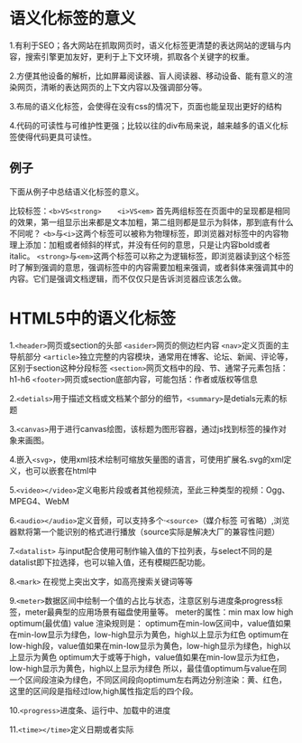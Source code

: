 # 语义化标签的意义

1.有利于SEO；各大网站在抓取网页时，语义化标签更清楚的表达网站的逻辑与内容，搜索引擎更加友好，更利于上下文环境，抓取各个关键字的权重。

2.方便其他设备的解析，比如屏幕阅读器、盲人阅读器、移动设备、能有意义的渲染网页，清晰的表达网页的上下文内容以及强调部分等。

3.布局的语义化标签，会使得在没有css的情况下，页面也能呈现出更好的结构

4.代码的可读性与可维护性更强；比较以往的div布局来说，越来越多的语义化标签使得代码更具可读性。

## 例子
下面从例子中总结语义化标签的意义。

比较标签：`<b>VS<strong>    <i>VS<em>`
首先两组标签在页面中的呈现都是相同的效果，第一组显示出来都是文本加粗，第二组则都是显示为斜体，那到底有什么不同呢？
`<b>`与`<i>`这两个标签可以被称为物理标签，即浏览器对标签中的内容物理上添加：加粗或者倾斜的样式，并没有任何的意思，只是让内容bold或者italic。
`<strong>`与`<em>`这两个标签可以称之为逻辑标签，即浏览器读到这个标签时了解到强调的意思，强调标签中的内容需要加粗来强调，或者斜体来强调其中的内容。它们是强调文档逻辑，而不仅仅只是告诉浏览器应该怎么做。

# HTML5中的语义化标签

1.`<header>`网页或section的头部
  `<asider>`网页的侧边栏内容
  `<nav>`定义页面的主导航部分
  `<article>`独立完整的内容模块，通常用在博客、论坛、新闻、评论等，区别于section这种分段标签
  `<section>`网页文档中的段、节、通常子元素包括：h1-h6
  `<footer>`网页或section底部内容，可能包括：作者或版权等信息
  
 2.`<detials>`用于描述文档或文档某个部分的细节，`<summary>`是detials元素的标题
 
 3.`<canvas>`用于进行canvas绘图，该标题为图形容器，通过js找到标签的操作对象来画图。
 
 4.嵌入`<svg>`，使用xml技术绘制可缩放矢量图的语言，可使用扩展名.svg的xml定义，也可以嵌套在html中
 
 5.`<video></video>`定义电影片段或者其他视频流，至此三种类型的视频：Ogg、MPEG4、WebM
 
 6.`<audio></audio>`定义音频，可以支持多个·`<source>`（媒介标签 可省略）,浏览器默将第一个能识别的格式进行播放（source实际是解决大厂的兼容性问题）
 
 7.`<datalist>` 与input配合使用可制作输入值的下拉列表，与select不同的是datalist即下拉选择，也可以输入值，还有模糊匹配功能。

8.`<mark>` 在视觉上突出文字，如高亮搜索关键词等等

9.`<meter>`数据区间中绘制一个值的占比与状态，注意区别与进度条progress标签，meter最典型的应用场景有磁盘使用量等。
meter的属性：min max low high optimum(最优值) value
渲染规则是：
optimum在min-low区间中，value值如果在min-low显示为绿色，low-high显示为黄色，high以上显示为红色
optimum在low-high段，value值如果在min-low显示为黄色，low-high显示为绿色，high以上显示为黄色
optimum大于或等于high，value值如果在min-low显示为红色，low-high显示为黄色，high以上显示为绿色
所以，最佳值optimum与value在同一个区间段渲染为绿色，不同区间段向optimum左右两边分别渲染：黄、红色，这里的区间段是指经过low,high属性指定后的四个段。

10.`<progress>`进度条、运行中、加载中的进度

11.`<time></time>`定义日期或者实际
 
 
